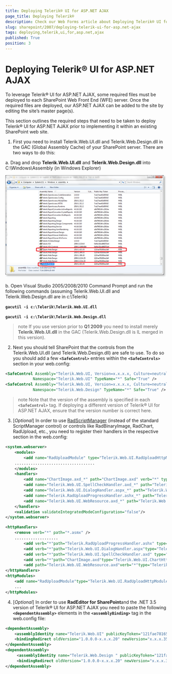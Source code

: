 ```yaml
---
title: Deploying Telerik® UI for ASP.NET AJAX
page_title: Deploying Telerik®
description: Check our Web Forms article about Deploying Telerik® UI for ASP.NET AJAX.
slug: sharepoint/2007/deploying-telerik-ui-for-asp.net-ajax
tags: deploying,telerik,ui,for,asp.net,ajax
published: True
position: 3
---
```


# Deploying Telerik® UI for ASP.NET AJAX





To leverage Telerik® UI for ASP.NET AJAX, some required files must be deployed to each SharePoint Web Front End (WFE) server. Once the required files are deployed, our ASP.NET AJAX can be added to the site by editing the site’s master page(s).

This section outlines the required steps that need to be taken to deploy Telerik® UI for ASP.NET AJAX prior to implementing it within an existing SharePoint web site.

1. First you need to install Telerik.Web.UI.dll and Telerik.Web.Design.dll in the GAC (Global Assembly Cache) of your SharePoint server. There are two ways to do this:

a. Drag and drop **Telerik.Web.UI.dll** and **Telerik.Web.Design.dll** into C:\Windows\Assembly (in Windows Explorer)


![](images/sharepoint_gac_registration_thumb.png)

b. Open Visual Studio 2005/2008/2010 Command Prompt and run the following commands (assuming Telerik.Web.UI.dll and Telerik.Web.Design.dll are in c:\Telerik) 

**`gacutil -i c:\Telerik\Telerik.Web.UI.dll`**

**`gacutil -i c:\Telerik\Telerik.Web.Design.dll`**

>note If you use version prior to **Q1 2009** you need to install merely **Telerik.Web.UI.dll** in the GAC (Telerik.Web.Design.dll is IL merged in this version).



2. Next you should tell SharePoint that the controls from the Telerik.Web.UI.dll (and Telerik.Web.Design.dll) are safe to use. To do so you should add a few **`<SafeControl>`** entries within the **`<SafeControls>`** section in your web.config:



````XML
<SafeControl Assembly="Telerik.Web.UI, Version=x.x.x.x, Culture=neutral, PublicKeyToken=121fae78165ba3d4" 
	        Namespace="Telerik.Web.UI" TypeName="*" Safe="True" />
<SafeControl Assembly="Telerik.Web.UI, Version=x.x.x.x, Culture=neutral, PublicKeyToken=121fae78165ba3d4" 
	        Namespace="Telerik.Web.Design" TypeName="*" Safe="True" />
````



>note Note that the version of the assembly is specified in each **`<SafeControl>`** tag. If deploying a different version of Telerik® UI for ASP.NET AJAX, ensure that the version number is correct here.



3. [*Optional*] In order to use [RadScriptManager](https://www.telerik.com/help/aspnet-ajax/radscriptmanager.html) (instead of the standard ScriptManager control) or controls like RadBinaryImage, RadChart, RadUpload, etc., you need to register their handlers in the respective section in the web.config:

````XML
<system.webserver>  
    <modules>  
        <add name="RadUploadModule" type="Telerik.Web.UI.RadUploadHttpModule" preCondition="managedHandler" />  
    ...................................  
    </modules>  
    <handlers>  
        <add name="ChartImage.axd_*" path="ChartImage.axd" verb="*" type="Telerik.Web.UI.ChartHttpHandler, Telerik.Web.UI, Culture=neutral, PublicKeyToken=121fae78165ba3d4" preCondition="integratedMode" />  
        <add name="Telerik.Web.UI.SpellCheckHandler.axd_*" path="Telerik.Web.UI.SpellCheckHandler.axd" verb="*" type="Telerik.Web.UI.SpellCheckHandler, Telerik.Web.UI, Culture=neutral, PublicKeyToken=121fae78165ba3d4" preCondition="integratedMode" />  
        <add name="Telerik.Web.UI.DialogHandler.aspx_*" path="Telerik.Web.UI.DialogHandler.aspx" verb="*" type="Telerik.Web.UI.DialogHandler, Telerik.Web.UI, Culture=neutral, PublicKeyToken=121fae78165ba3d4" preCondition="integratedMode" />  
        <add name="Telerik.RadUploadProgressHandler.ashx_*" path="Telerik.RadUploadProgressHandler.ashx" verb="*" type="Telerik.Web.UI.Upload.RadUploadProgressHandler" preCondition="integratedMode" />  
        <add name="Telerik.Web.UI.WebResource.axd_*" path="Telerik.Web.UI.WebResource.axd" verb="*" type="Telerik.Web.UI.WebResource" preCondition="integratedMode" />  
    </handlers>  
    <validation validateIntegratedModeConfiguration="false"/>  
</system.webserver>
````



````XML
<httpHandlers>  
    <remove verb="*" path="*.asmx" />  
    ...................  
        <add verb="*"path="Telerik.RadUploadProgressHandler.ashx" type="Telerik.Web.UI.Upload.RadUploadProgressHandler" />  
        <add verb="*"path="Telerik.Web.UI.DialogHandler.aspx"type="Telerik.Web.UI.DialogHandler, Telerik.Web.UI, Culture=neutral, PublicKeyToken=121fae78165ba3d4" />  
        <add verb="*"path="Telerik.Web.UI.SpellCheckHandler.axd" type="Telerik.Web.UI.SpellCheckHandler, Telerik.Web.UI, Culture=neutral, PublicKeyToken=121fae78165ba3d4" />  
        <add verb="*"path="ChartImage.axd"type="Telerik.Web.UI.ChartHttpHandler, Telerik.Web.UI, Culture=neutral, PublicKeyToken=121fae78165ba3d4" validate="false" />  
        <add path="Telerik.Web.UI.WebResource.axd"verb="*"type="Telerik.Web.UI.WebResource" validate="false" />  
</httpHandlers>
<httpModules>  
    <add name="RadUploadModule"type="Telerik.Web.UI.RadUploadHttpModule" />  
    ...  
</httpModules>
````



4. [*Optional*] In order to use **RadEditor for SharePoint**and the .NET 3.5 version of Telerik® UI for ASP.NET AJAX you need to paste the following **`<dependentAssembly>`** elements in the **`<assemblyBinding>`** tag in the web.config file:

````XML
<dependentAssembly>
    <assemblyIdentity name="Telerik.Web.UI" publicKeyToken="121fae78165ba3d4"/>
    <bindingRedirect oldVersion="1.0.0.0-x.x.x.20" newVersion="x.x.x.35"/>
</dependentAssembly>
<dependentAssembly>
     <assemblyIdentity name="Telerik.Web.Design " publicKeyToken="121fae78165ba3d4"/>
     <bindingRedirect oldVersion="1.0.0.0-x.x.x.20" newVersion="x.x.x.35"/>
</dependentAssembly>
````


